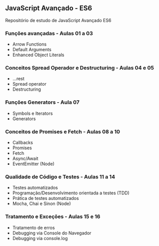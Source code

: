 ## JavaScript Avançado - ES6

Repositório de estudo de JavaScript Avançado ES6

### Funções avançadas - Aulas 01 a 03

- Arrow Functions
- Default Arguments
- Enhanced Object Literals

### Conceitos Spread Operador e Destructuring - Aulas 04 e 05

- ...rest
- Spread operator
- Destructuring

### Funções Generators - Aula 07

- Symbols e Iterators
- Generators

### Conceitos de Promises e Fetch - Aulas 08 a 10

- Callbacks
- Promises
- Fetch
- Async/Await
- EventEmitter (Node)

### Qualidade de Código e Testes - Aulas 11 a 14

- Testes automatizados
- Programação/Desenvolvimento orientada a testes (TDD)
- Prática de testes automatizados
- Mocha, Chai e Sinon (Node)

### Tratamento e Exceções - Aulas 15 e 16

- Tratamento de erros
- Debugging via Console do Navegador
- Debugging via console.log
